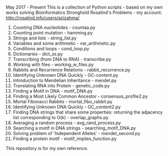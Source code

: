 May 2017 - Present
This is a collection of Python scripts - based on my own works solving Bioinformatics Stronghold Rosalind's Problems - my account:
http://rosalind.info/users/azizahma/

1. Counting DNA nucleotides - countaa.py
2. Counting point mutation - hamming.py
3. Strings and lists - string_list.py
4. Variables and some arithmetic - var_arithmetic.py
5. Conditions and loops - cond_loop.py
6. Dictionaries - dict_ss.py
7. Transcribing (from DNA to RNA) - transcribe.py
8. Working with files - working_w_files.py
9. Rabbits and Recurrence Relations - rabbit_recurrence.py
10. Identifying Unknown DNA Quickly - GC-content.py
11. Introduction to Mendelian Inheritance - mendel.py
12. Translating RNA into Protein - genetic_code.py
13. Finding a Motif in DNA - motif_DNA.py
14. Finding a Most Likely Common Ancestor - consensus_profile2.py
15. Mortal Fibonacci Rabbits - mortal_fibo_rabbit.py
18. Identifying Unknown DNA Quickly - GC_content2.py
19. Finding DNA strings that share some properties: returning the adjacency list corresponding to O(k) - overlap_graphs.py
20. Averaging a random process - avg_rand_process.py
21. Searching a motif in DNA strings - searching_motif_DNA.py
22. Solving problem of 'Independent Alleles' - mendel_second.py
23. Finding a protein motif - motif_implies_function.py

This repository is for my own reference.
